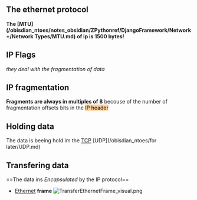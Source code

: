 ## The ethernet protocol
**The [MTU](/obisdian_ntoes/notes_obsidian/ZPythonref/DjangoFramework/Network+/Network Types/MTU.md) of ip is 1500 bytes!**
## IP Flags
*they deal with the fragmentation of data*

## IP fragmentation
**Fragments are always in multiples of 8**
becouse of the number of fragmentation
offsets bits in the <mark style="background: #FFB86CA6;">IP header</mark>

## Holding data 
The data is beeing hold im the [TCP](/obisdian_ntoes/notes_obsidian/ZPythonref/DjangoFramework/Network+/Ref_OSI/TCP.md) [UDP](/obisdian_ntoes/for later/UDP.md) 

## Transfering data 
==The data ins *Encapsulated* by the IP protocol==
- [Ethernet](/obisdian_ntoes/notes_obsidian/ZPythonref/DjangoFramework/Network+/Ref_OSI/Ethernet.md)  **frame**
	![TransferEthernetFrame_visual.png](/static/TransferEthernetFrame_visual.png)